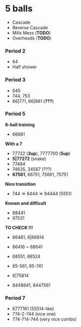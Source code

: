 # 5 balls

- Cascade
- Reverse Cascade
- Mills Mess (**TODO**)
- Overheads (**TODO**)

### Period 2

- 64
- Half shower

### Period 3

- 645
- 744, 753
- 66|771, 66|861 (**???**)

### Period 5

**6-ball training**  
- 66661

**With a 7**  
- 77722 (**3up**), 7777700 (**5up**)                                            
- **5|77272** (snake)
- 77464
- 74635, 34567 (???)
- **67561**, 66751, 75661, 75751

**Nice transition**  
- 744 => 8444 => 94444 (5551)

**Known and difficult**  
- 88441
- 97531

**TO CHECK !!!**  
- 86461, 6|66814
- 86416 ~ 68641
- 68551, 68524
- 85-561, 85-741
- 6|75814

- 8448641, 8447561




### Period 7
                                                                                
- 6777161 (55514-like)                           
- 774-2-744 (nice one)                                                          
- 774-714-744 (very nice combo)                                                 
                                                                                
